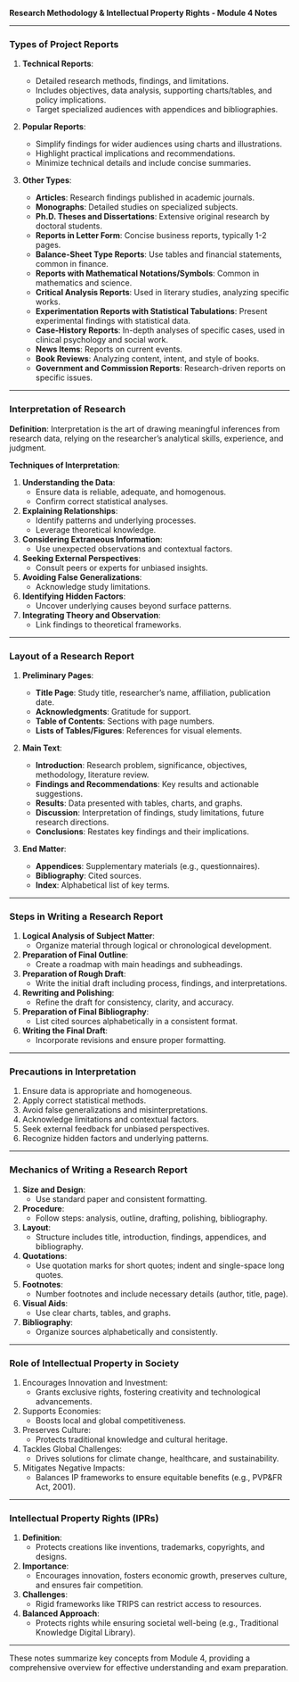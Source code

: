 **Research Methodology & Intellectual Property Rights - Module 4 Notes**

---

### **Types of Project Reports**

1. **Technical Reports**:
   - Detailed research methods, findings, and limitations.
   - Includes objectives, data analysis, supporting charts/tables, and policy implications.
   - Target specialized audiences with appendices and bibliographies.

2. **Popular Reports**:
   - Simplify findings for wider audiences using charts and illustrations.
   - Highlight practical implications and recommendations.
   - Minimize technical details and include concise summaries.

3. **Other Types**:
   - **Articles**: Research findings published in academic journals.
   - **Monographs**: Detailed studies on specialized subjects.
   - **Ph.D. Theses and Dissertations**: Extensive original research by doctoral students.
   - **Reports in Letter Form**: Concise business reports, typically 1-2 pages.
   - **Balance-Sheet Type Reports**: Use tables and financial statements, common in finance.
   - **Reports with Mathematical Notations/Symbols**: Common in mathematics and science.
   - **Critical Analysis Reports**: Used in literary studies, analyzing specific works.
   - **Experimentation Reports with Statistical Tabulations**: Present experimental findings with statistical data.
   - **Case-History Reports**: In-depth analyses of specific cases, used in clinical psychology and social work.
   - **News Items**: Reports on current events.
   - **Book Reviews**: Analyzing content, intent, and style of books.
   - **Government and Commission Reports**: Research-driven reports on specific issues.

---

### **Interpretation of Research**

**Definition**:
Interpretation is the art of drawing meaningful inferences from research data, relying on the researcher’s analytical skills, experience, and judgment.

**Techniques of Interpretation**:
1. **Understanding the Data**:
   - Ensure data is reliable, adequate, and homogenous.
   - Confirm correct statistical analyses.
2. **Explaining Relationships**:
   - Identify patterns and underlying processes.
   - Leverage theoretical knowledge.
3. **Considering Extraneous Information**:
   - Use unexpected observations and contextual factors.
4. **Seeking External Perspectives**:
   - Consult peers or experts for unbiased insights.
5. **Avoiding False Generalizations**:
   - Acknowledge study limitations.
6. **Identifying Hidden Factors**:
   - Uncover underlying causes beyond surface patterns.
7. **Integrating Theory and Observation**:
   - Link findings to theoretical frameworks.

---

### **Layout of a Research Report**

1. **Preliminary Pages**:
   - **Title Page**: Study title, researcher’s name, affiliation, publication date.
   - **Acknowledgments**: Gratitude for support.
   - **Table of Contents**: Sections with page numbers.
   - **Lists of Tables/Figures**: References for visual elements.

2. **Main Text**:
   - **Introduction**: Research problem, significance, objectives, methodology, literature review.
   - **Findings and Recommendations**: Key results and actionable suggestions.
   - **Results**: Data presented with tables, charts, and graphs.
   - **Discussion**: Interpretation of findings, study limitations, future research directions.
   - **Conclusions**: Restates key findings and their implications.

3. **End Matter**:
   - **Appendices**: Supplementary materials (e.g., questionnaires).
   - **Bibliography**: Cited sources.
   - **Index**: Alphabetical list of key terms.

---

### **Steps in Writing a Research Report**

1. **Logical Analysis of Subject Matter**:
   - Organize material through logical or chronological development.
2. **Preparation of Final Outline**:
   - Create a roadmap with main headings and subheadings.
3. **Preparation of Rough Draft**:
   - Write the initial draft including process, findings, and interpretations.
4. **Rewriting and Polishing**:
   - Refine the draft for consistency, clarity, and accuracy.
5. **Preparation of Final Bibliography**:
   - List cited sources alphabetically in a consistent format.
6. **Writing the Final Draft**:
   - Incorporate revisions and ensure proper formatting.

---

### **Precautions in Interpretation**

1. Ensure data is appropriate and homogeneous.
2. Apply correct statistical methods.
3. Avoid false generalizations and misinterpretations.
4. Acknowledge limitations and contextual factors.
5. Seek external feedback for unbiased perspectives.
6. Recognize hidden factors and underlying patterns.

---

### **Mechanics of Writing a Research Report**

1. **Size and Design**:
   - Use standard paper and consistent formatting.
2. **Procedure**:
   - Follow steps: analysis, outline, drafting, polishing, bibliography.
3. **Layout**:
   - Structure includes title, introduction, findings, appendices, and bibliography.
4. **Quotations**:
   - Use quotation marks for short quotes; indent and single-space long quotes.
5. **Footnotes**:
   - Number footnotes and include necessary details (author, title, page).
6. **Visual Aids**:
   - Use clear charts, tables, and graphs.
7. **Bibliography**:
   - Organize sources alphabetically and consistently.

---

### **Role of Intellectual Property in Society**

1. Encourages Innovation and Investment:
   - Grants exclusive rights, fostering creativity and technological advancements.
2. Supports Economies:
   - Boosts local and global competitiveness.
3. Preserves Culture:
   - Protects traditional knowledge and cultural heritage.
4. Tackles Global Challenges:
   - Drives solutions for climate change, healthcare, and sustainability.
5. Mitigates Negative Impacts:
   - Balances IP frameworks to ensure equitable benefits (e.g., PVP&FR Act, 2001).

---

### **Intellectual Property Rights (IPRs)**

1. **Definition**:
   - Protects creations like inventions, trademarks, copyrights, and designs.
2. **Importance**:
   - Encourages innovation, fosters economic growth, preserves culture, and ensures fair competition.
3. **Challenges**:
   - Rigid frameworks like TRIPS can restrict access to resources.
4. **Balanced Approach**:
   - Protects rights while ensuring societal well-being (e.g., Traditional Knowledge Digital Library).

---

These notes summarize key concepts from Module 4, providing a comprehensive overview for effective understanding and exam preparation.
